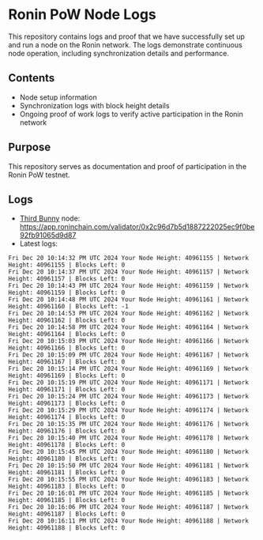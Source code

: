 # Ronin PoW Node Logs

This repository contains logs and proof that we have successfully set up and run a node on the Ronin network. The logs demonstrate continuous node operation, including synchronization details and performance.

## Contents

- Node setup information
- Synchronization logs with block height details
- Ongoing proof of work logs to verify active participation in the Ronin network

## Purpose

This repository serves as documentation and proof of participation in the Ronin PoW testnet.

## Logs

- [Third Bunny](https://thirdbunny.xyz/) node: https://app.roninchain.com/validator/0x2c96d7b5d1887222025ec9f0be92fb91065d9d87
- Latest logs:
```
Fri Dec 20 10:14:32 PM UTC 2024 Your Node Height: 40961155 | Network Height: 40961155 | Blocks Left: 0
Fri Dec 20 10:14:37 PM UTC 2024 Your Node Height: 40961157 | Network Height: 40961157 | Blocks Left: 0
Fri Dec 20 10:14:43 PM UTC 2024 Your Node Height: 40961159 | Network Height: 40961159 | Blocks Left: 0
Fri Dec 20 10:14:48 PM UTC 2024 Your Node Height: 40961161 | Network Height: 40961160 | Blocks Left: -1
Fri Dec 20 10:14:53 PM UTC 2024 Your Node Height: 40961162 | Network Height: 40961162 | Blocks Left: 0
Fri Dec 20 10:14:58 PM UTC 2024 Your Node Height: 40961164 | Network Height: 40961164 | Blocks Left: 0
Fri Dec 20 10:15:03 PM UTC 2024 Your Node Height: 40961166 | Network Height: 40961166 | Blocks Left: 0
Fri Dec 20 10:15:09 PM UTC 2024 Your Node Height: 40961167 | Network Height: 40961167 | Blocks Left: 0
Fri Dec 20 10:15:14 PM UTC 2024 Your Node Height: 40961169 | Network Height: 40961169 | Blocks Left: 0
Fri Dec 20 10:15:19 PM UTC 2024 Your Node Height: 40961171 | Network Height: 40961171 | Blocks Left: 0
Fri Dec 20 10:15:24 PM UTC 2024 Your Node Height: 40961173 | Network Height: 40961173 | Blocks Left: 0
Fri Dec 20 10:15:29 PM UTC 2024 Your Node Height: 40961174 | Network Height: 40961174 | Blocks Left: 0
Fri Dec 20 10:15:35 PM UTC 2024 Your Node Height: 40961176 | Network Height: 40961176 | Blocks Left: 0
Fri Dec 20 10:15:40 PM UTC 2024 Your Node Height: 40961178 | Network Height: 40961178 | Blocks Left: 0
Fri Dec 20 10:15:45 PM UTC 2024 Your Node Height: 40961180 | Network Height: 40961180 | Blocks Left: 0
Fri Dec 20 10:15:50 PM UTC 2024 Your Node Height: 40961181 | Network Height: 40961181 | Blocks Left: 0
Fri Dec 20 10:15:55 PM UTC 2024 Your Node Height: 40961183 | Network Height: 40961183 | Blocks Left: 0
Fri Dec 20 10:16:01 PM UTC 2024 Your Node Height: 40961185 | Network Height: 40961185 | Blocks Left: 0
Fri Dec 20 10:16:06 PM UTC 2024 Your Node Height: 40961187 | Network Height: 40961187 | Blocks Left: 0
Fri Dec 20 10:16:11 PM UTC 2024 Your Node Height: 40961188 | Network Height: 40961188 | Blocks Left: 0
```
